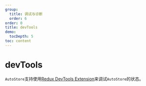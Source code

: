 ```yaml
---
group:
  title: 调试与诊断
  order: 6
order: 0 
title: devTools
demo:
  tocDepth: 5
toc: content
---
```


# devTools


`AutoStore`支持使用[Redux DevTools Extension](https://github.com/reduxjs/redux-devtools)来调试`AutoStore`的状态。

